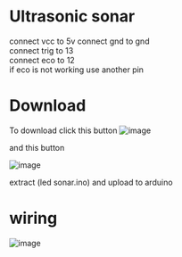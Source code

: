 # Ultrasonic sonar
connect vcc to 5v 
connect gnd to gnd  
connect trig to 13  
connect eco to 12   
if eco is not working use another pin


# Download
To download click this button
![image](https://user-images.githubusercontent.com/79796314/114540162-d5141500-9c72-11eb-99ed-ec2961eb6365.png)

and this button 

![image](https://user-images.githubusercontent.com/79796314/114540691-756a3980-9c73-11eb-9cd8-247af22e284e.png)

extract (led sonar.ino)
and upload to arduino



# wiring 
![image](https://user-images.githubusercontent.com/79796314/113268306-dfd6bd80-92f4-11eb-8ad4-4bd787753722.png)

